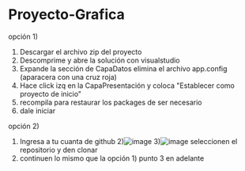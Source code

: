 # Proyecto-Grafica
opción 1)
1) Descargar el archivo zip del proyecto
2) Descomprime y abre la solución con visualstudio
3) Expande la sección de CapaDatos elimina el archivo app.config (aparacera con una cruz roja)
4) Hace click izq en la CapaPresentación y coloca "Establecer como proyecto de inicio"
5) recompila para restaurar los packages de ser necesario
6) dale iniciar


opción 2)
1) Ingresa a tu cuanta de github 
2)![image](https://user-images.githubusercontent.com/38229864/193368785-819183ec-abf1-4b16-b1ae-fee6a4522a61.png)
3)![image](https://user-images.githubusercontent.com/38229864/193368878-b444543c-5a82-4d75-8d78-709e7416d3a9.png)
seleccionen el repositorio y den clonar
4) continuen lo mismo que la opción 1) punto 3 en adelante
